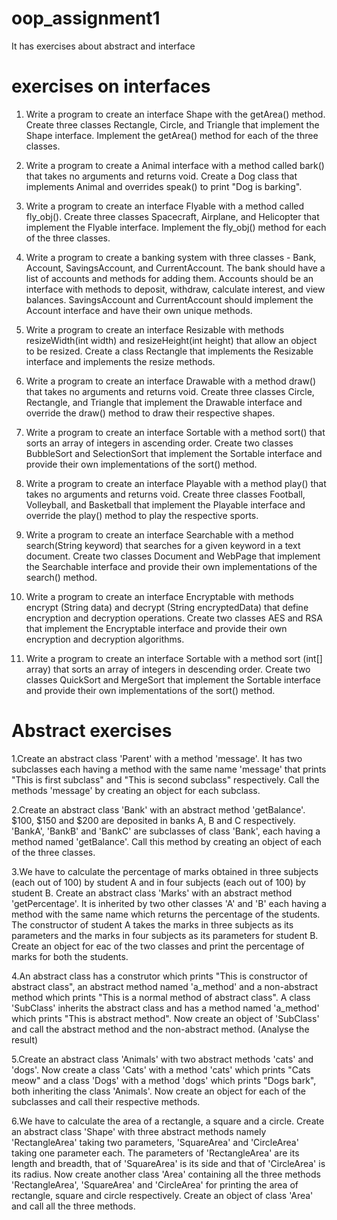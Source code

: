 # oop_assignment1
It has exercises about abstract and interface


exercises on interfaces
==========================

1. Write a  program to create an interface Shape with the getArea() method. Create three classes Rectangle, Circle, and Triangle that implement the Shape interface. Implement the getArea() method for each of the three classes.



2. Write a  program to create a Animal interface with a method called bark() that takes no arguments and returns void. Create a Dog class that implements Animal and overrides speak() to print "Dog is barking".



3. Write a  program to create an interface Flyable with a method called fly_obj(). Create three classes Spacecraft, Airplane, and Helicopter that implement the Flyable interface. Implement the fly_obj() method for each of the three classes.



4. Write a  program to create a banking system with three classes - Bank, Account, SavingsAccount, and CurrentAccount. The bank should have a list of accounts and methods for adding them. Accounts should be an interface with methods to deposit, withdraw, calculate interest, and view balances. SavingsAccount and CurrentAccount should implement the Account interface and have their own unique methods.



5. Write a  program to create an interface Resizable with methods resizeWidth(int width) and resizeHeight(int height) that allow an object to be resized. Create a class Rectangle that implements the Resizable interface and implements the resize methods.



6. Write a  program to create an interface Drawable with a method draw() that takes no arguments and returns void. Create three classes Circle, Rectangle, and Triangle that implement the Drawable interface and override the draw() method to draw their respective shapes.



7. Write a  program to create an interface Sortable with a method sort() that sorts an array of integers in ascending order. Create two classes BubbleSort and SelectionSort that implement the Sortable interface and provide their own implementations of the sort() method.



8. Write a  program to create an interface Playable with a method play() that takes no arguments and returns void. Create three classes Football, Volleyball, and Basketball that implement the Playable interface and override the play() method to play the respective sports.



9. Write a  program to create an interface Searchable with a method search(String keyword) that searches for a given keyword in a text document. Create two classes Document and WebPage that implement the Searchable interface and provide their own implementations of the search() method.



10. Write a  program to create an interface Encryptable with methods encrypt (String data) and decrypt (String encryptedData) that define encryption and decryption operations. Create two classes AES and RSA that implement the Encryptable interface and provide their own encryption and decryption algorithms.


11. Write a  program to create an interface Sortable with a method sort (int[] array) that sorts an array of integers in descending order. Create two classes QuickSort and MergeSort that implement the Sortable interface and provide their own implementations of the sort() method.


Abstract exercises
========================

1.Create an abstract class 'Parent' with a method 'message'. It has two subclasses each having a method with the same name 'message' that prints "This is first subclass" and "This is second subclass" respectively. Call the methods 'message' by creating an object for each subclass.

2.Create an abstract class 'Bank' with an abstract method 'getBalance'. $100, $150 and $200 are deposited in banks A, B and C respectively. 'BankA', 'BankB' and 'BankC' are subclasses of class 'Bank', each having a method named 'getBalance'. Call this method by creating an object of each of the three classes.

3.We have to calculate the percentage of marks obtained in three subjects (each out of 100) by student A and in four subjects (each out of 100) by student B. Create an abstract class 'Marks' with an abstract method 'getPercentage'. It is inherited by two other classes 'A' and 'B' each having a method with the same name which returns the percentage of the students. The constructor of student A takes the marks in three subjects as its parameters and the marks in four subjects as its parameters for student B. Create an object for eac of the two classes and print the percentage of marks for both the students.

4.An abstract class has a construtor which prints "This is constructor of abstract class", an abstract method named 'a_method' and a non-abstract method which prints "This is a normal method of abstract class". A class 'SubClass' inherits the abstract class and has a method named 'a_method' which prints "This is abstract method". Now create an object of 'SubClass' and call the abstract method and the non-abstract method. (Analyse the result)

5.Create an abstract class 'Animals' with two abstract methods 'cats' and 'dogs'. Now create a class 'Cats' with a method 'cats' which prints "Cats meow" and a class 'Dogs' with a method 'dogs' which prints "Dogs bark", both inheriting the class 'Animals'. Now create an object for each of the subclasses and call their respective methods.

6.We have to calculate the area of a rectangle, a square and a circle. Create an abstract class 'Shape' with three abstract methods namely 'RectangleArea' taking two parameters, 'SquareArea' and 'CircleArea' taking one parameter each. The parameters of 'RectangleArea' are its length and breadth, that of 'SquareArea' is its side and that of 'CircleArea' is its radius. Now create another class 'Area' containing all the three methods 'RectangleArea', 'SquareArea' and 'CircleArea' for printing the area of rectangle, square and circle respectively. Create an object of class 'Area' and call all the three methods.


